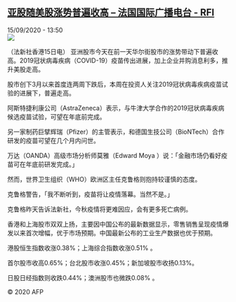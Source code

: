 <!--1600174523000-->
[亚股随美股涨势普遍收高 – 法国国际广播电台 - RFI](http://www.rfi.fr//cn/contenu/20200915-%E4%BA%9A%E8%82%A1%E9%9A%8F%E7%BE%8E%E8%82%A1%E6%B6%A8%E5%8A%BF%E6%99%AE%E9%81%8D%E6%94%B6%E9%AB%98)
------

<div>15/09/2020 - 13:50</div><img src="https://s.rfi.fr/media/display/aac4a8ae-f74b-11ea-8911-005056bff430/w:310/p:16x9/eco0004b.200915195002.jpg"><div class="t-content__body u-clearfix"><p>（法新社香港15日电）    亚洲股市今天在前一天华尔街股市的涨势带动下普遍收高。2019冠状病毒疾病（COVID-19）疫苗传出进展，加上企业并购消息利多，推升美股走高。</p><p>    股市创下3月以来首度连两周下跌后，本周在投资人关注2019冠状病毒疾病疫苗试验的进展下，普遍走高。</p><p>    阿斯特捷利康公司（AstraZeneca）表示，与牛津大学合作的2019冠状病毒疾病候选疫苗试验，可望在年底前完成。</p><p>    另一家制药巨擘辉瑞（Pfizer）的主管表示，和德国生技公司（BioNTech）合作研发的疫苗可望在几个月内问世。</p><p>    万达（OANDA）高级市场分析师莫雅（Edward Moya ）说：「金融市场仍看好疫苗可在年底前研发完成。」</p><p>    然而，世界卫生组织（WHO）欧洲区主任克鲁格则抱持较谨慎的态度。</p><p>    克鲁格警告，「我不断听到，疫苗将让疫情落幕。当然不是。」</p><p>    克鲁格昨天告诉法新社，今秋疫情将更难因应，会有更多死亡病例。</p><p>    香港和上海股市双双上扬，主要因中国公布的最新数据显示，零售销售呈现疫情爆发以来首次增幅，优于市场预期。中国最新公布的工业生产数据也优于预期。</p><p>    港股恒生指数收涨0.38%；上海综合指数收涨0.51% 。</p><p>    首尔股市收高0.65%；台北股市收涨0.45%；新加坡股市收扬0.13%。</p><p>    日股日经指数则收跌0.44%；澳洲股市也微跌0.08% 。</p><p class="t-copyright">© 2020 AFP</p>        </div>
